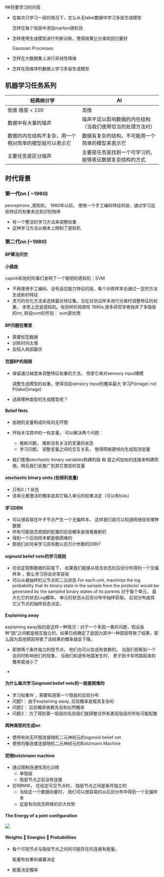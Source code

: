 ##将要学习的内容
- 在每次只学习一层的情况下，怎么从无label数据中学习多层生成模型   

    怎样在每个隐层中添加markov随机场  
- 怎样使用生成模型进行判断训练，使得效果比分类和回归要好  

    Gaussian Processes
- 怎样在大数据集上进行非线性降维
    
- 怎样在高维序列数据上学习多层生成模型

## 机器学习任务系列

| 经典统计学       |  AI            |
|-----------------|-------------------|
| 低维 维度 < 100  | 高维 |
| 数据中有大量的噪声| 噪声不足以影响数据的内在结构（当我们使用恰当的处理方法时）|
| 数据的内在结构不复杂，用一个相对简单的模型就可以表示它| 数据有复杂的结构，不可能用一个简单的模型来表示它 |
| 主要任务是区分噪声 | 主要是任务是找到一个可学习的、能够表征数据复杂结构的方式|

## 时代背景
### 第一代nn ( ~1960)
perceptrons ,感知机， 1960年以前。 使用一个手工编码特征的层，通过学习这些特征的权重来达到识别物体
- 有一个整洁的学习方法来调整权重
- 这种学习方法从根本上限制了感知机

### 第二代nn (~1980)
#### BP算法问世
#### 小插曲
vapnik和他的同事们发明了一个聪明的感知机：SVM
- 不再使用手工编码、没有适应能力特征的层。每个训练样本会通过一定的方法生成新的特征
- 灵巧的优化方法来选择最优特征集。当在对测试样本进行分类时调整特征的权重。 本质上还是感知机。有同样的局限性
1990s,很多研究学者抛弃了多隐层的nn, 转投svm的怀抱： svm更优秀

#### BP问题在哪里
- 需要标签数据
- 训练时间太慢
- 会陷入局部最优

#### 克服BP的局限
- 保留通过梯度来调整特征权重的方法， 但拿它来对sensory input建模   

    调整生成模型的权重，使得当前sensory input的概率最大
    学习P(image) not P(label|image)
- 选择哪种类型的生成模型呢？
#### Belief Nets
- 由随机变量构成的有向无环图  
- 开始关注其中的一些变量， 可以解决两个问题： 
   - 推断问题。 推断没有关注的变量的状态
   - 学习问题。 调整变量之间的交互关系， 使得网络更倾向生成观测变量
   
- 我们使用stochastic binary variables构建的层 和 层之间加权的连接来构建网络。稍后我们会推广到其它类型的变量

#### stochastic binary units (伯努利变量)
- 只有0 / 1 状态
- 该单元被激活的概率由其它输入单元的权重决定（可以有bias）

#### 学习DBN
- 可以很容易在叶子节点产生一个无偏样本， 这样我们就可以知道网络信任哪种数据
- 所有可能隐含原因的配置的后验概率是很难推断的
- 得到一个后验样本都是极困难的
- 那我们如何来学习具有数以百万计参数的DBN?

#### sigmoid belief nets的学习规则
- 在给定观察数据的前提下， 如果我们能够从隐含状态的后验分布得到一个无偏样本 ，那么学习将会非常容易
- 可以从被抽样的父节点的二元状态  For each unit, maximize the log probability that its 
binary state in the sample from the posterior would be generated by the sampled
binary states of its parents
对于每个单元， 最大化它的状态Log概率。 单元的状态从后验分布中抽样获取。 后验分布由其它父节点的抽样状态决定。

#### Explaining away
explaining away指的是这样一种情况：对于一个多因一果的问题，假设各种“因”之间都是相互独立的，如果已经确定了是因为其中一种原因导致了结果，那么因为其他原因导致了该结果的概率就会下降。
- 即使两个条件独立的隐节点， 他们也可以变成有依赖的。 当我们观察到一个会同时影响他们的现象。 
    当我们知道有地震发生时， 房子因卡车而跳起来的概率就减小了
    
-

####  为什么每次学习sigmoid belief nets的一层是困难的
- 学习权重W ，需要知道第一个隐层的后验分布
- 问题1： 由于explaining away, 后验概率是极其复杂的
- 问题2： 后验概率依赖先验和似然概率
- 问题3： 为了得到第一隐层的先验我们就得整合所有更高隐层的所有可能配置

#### 两种类型的生成nn
- 使用有向无环图连接随机二元神经元的sigmoid belief net
- 使用均衡连接连接随机二元神经元的Boltzmann Machine

#### 受限bolztmann machine
- 通过限制连通性简化训练
    - 单隐层
    - 隐层节点之前没有连接
- 在RBM中， 在给定可见节点时， 隐层节点之间是条件独立的
    - 当给定一个数据向量时， 我们可以很容易的从后验分布中得到一个无偏样本
    - 这是有向信念网络的巨大优势

#### The Energy of a joint configuration

![](/assets/energy-join-configuration.png)

#### Weights  Energies  Probabilities
- 每个可视节点与隐层节点之间的可能存在的连接有能量。

    能量有权重和偏置决定
- 能量决定概率
  
















